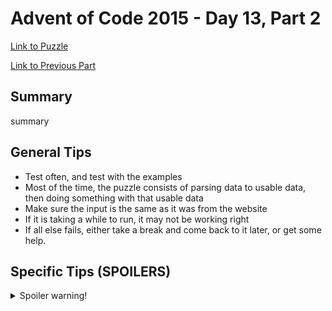 # Advent of Code 2015 - Day 13, Part 2

[Link to Puzzle](https://adventofcode.com/2015/day/13#part2)

[Link to Previous Part](https://github.com/CodingAP/unofficial-aoc-syllabus/blob/main/years/2015/day13/part1.md)

## Summary
summary

## General Tips
- Test often, and test with the examples
- Most of the time, the puzzle consists of parsing data to usable data, then doing something with that usable data
- Make sure the input is the same as it was from the website
- If it is taking a while to run, it may not be working right
- If all else fails, either take a break and come back to it later, or get some help.

## Specific Tips (SPOILERS)
<details> <summary>Spoiler warning!</summary>

specific tips

</details>